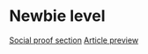 # Newbie level
[Social proof section](https://cocky-wozniak-6f667f.netlify.app/)
[Article preview](https://inspiring-babbage-db1b91.netlify.app/)
